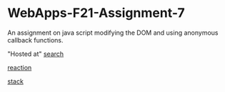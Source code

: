 # WebApps-F21-Assignment-7
An assignment on java script modifying the DOM and using anonymous callback functions.


"Hosted at" [search](https://44-563-webapps-f21.github.io/webapps-f21-assignment-7-charansaimyana/search.html)

[reaction](https://44-563-webapps-f21.github.io/webapps-f21-assignment-7-charansaimyana/reaction.html)

[stack](https://44-563-webapps-f21.github.io/webapps-f21-assignment-7-charansaimyana/stack.html)
